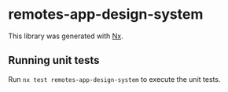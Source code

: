 # remotes-app-design-system

This library was generated with [Nx](https://nx.dev).

## Running unit tests

Run `nx test remotes-app-design-system` to execute the unit tests.
